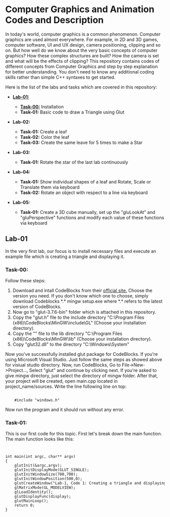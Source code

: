 <h1>Computer Graphics and Animation Codes and Description</h1>
<p>In today's world, computer graphics is a common phenomenon. Computer graphics are used almost everywhere. For example, in 2D and 3D games, computer software, UI and UX design, camera positioning, clipping and so on. But how well do we know about the very basic concepts of computer graphics? How these complex structures are built? How the camera is set and what will be the effects of clipping? This repository contains codes of different concepts from Computer Graphics and step by step explanation for better understanding. You don't need to know any additional coding skills rather than simple C++ syntaxes to get started.</p>

<p>Here is the list of the labs and tasks which are covered in this repository:</p>
<ul>
    <li><b><a href="#lab01">Lab-01:</a></b></li>
    <ul>
        <li><b><a href="#lab01-00">Task-00:</a></b> Installation</li>
        <li><b>Task-01:</b> Basic code to draw a Triangle using Glut</li>
    </ul>
</ul>

<ul>
    <li><b>Lab-02:</b></li>
    <ul>
        <li><b>Task-01:</b> Create a leaf</li>
        <li><b>Task-02:</b> Color the leaf</li>
        <li><b>Task-03:</b> Create the same leave for 5 times to make a Star</li>
    </ul>
</ul>

<ul>
    <li><b>Lab-03:</b></li>
    <ul>
        <li><b>Task-01:</b> Rotate the star of the last lab continuously</li>
    </ul>
</ul>

<ul>
    <li><b>Lab-04:</b></li>
    <ul>
        <li><b>Task-01:</b> Show individual shapes of a leaf and Rotate, Scale or Translate them via keyboard</li>
        <li><b>Task-02:</b> Rotate an object with respect to a line via keyboard</li>
    </ul>
</ul>

<ul>
    <li><b>Lab-05:</b></li>
    <ul>
        <li><b>Task-01:</b> Create a 3D cube manually, set up the "gluLookAt" and "gluPerspective" functions and modify each value of these functions via keyboard</li>
    </ul>
</ul>


<h2 id="lab01"><b>Lab-01</b></h2>
<p>In the very first lab, our focus is to install necessary files and execute an example file which is creating a triangle and displaying it.</p>

<h3 id="lab01-00"><b>Task-00:</b></h3>
<p>Follow these steps:</p>

<ol>
    <li>Download and intall CodeBlocks from their <a href="http://www.codeblocks.org/downloads">official site.</a> Choose the version you need. If you don't know which one to choose, simply download Codeblocks *.* mingw setup.exe where *.* refers to the latest version of CodeBlocks.</li>
    <li>Now go to "glut-3.7.6-bin" folder which is attached in this repository.</li>
    <li>Copy the "glut.h" file to the include directory "C:\Program Files (x86)\CodeBlocks\MinGW\include\GL" (Choose your installation directory).</li>
    <li>Copy the "" file to the lib directory "C:\Program Files (x86)\CodeBlocks\MinGW\lib" (Choose your installation directory).</li>
    <li>Copy "glut32.dll" to the directory "C:\Windows\System"</li>
</ol>

<p>Now you've successfully installed glut package for CodeBlocks. If you're using Microsoft Visual Studio. Just follow the same steps as showed above for visiual studio directory. Now, run CodeBlocks, Go to File->New->Project..., Select "glut" and continue by clicking next. If you're asked to give mingw directory, just select the directory of mingw folder. After that, your project will be created, open main.cpp located in project_name/sources. Write the line following line on top:</p>

<code>
    #include "windows.h"
</code>

<p></p>
<p>Now run the program and it should run without any error.</p>

<h3 id="lab01-00"><b>Task-01:</b></h3>

<p>This is our first code for this topic. First let's break down the main function. The main function looks like this:</p>

<code>
<pre>
int main(int argc, char** argv)
{
    glutInit(&argc,argv);
    glutInitDisplayMode(GLUT_SINGLE);
    glutInitWindowSize(700,700);
    glutInitWindowPosition(500,0);
    glutCreateWindow("Lab-1, Code 1: Creating a triangle and displaying it.");
    glMatrixMode(GL_MODELVIEW);
    glLoadIdentity();
    glutDisplayFunc(display);
    glutMainLoop();
    return 0;
}
</pre>
</code>
